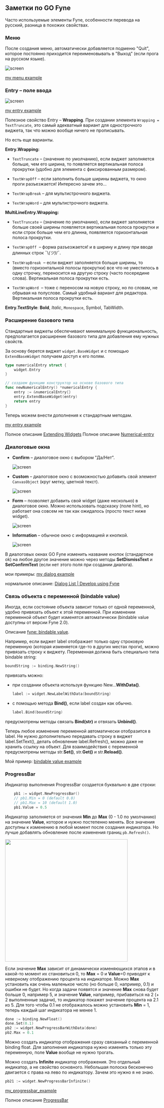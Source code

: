 ## Заметки по GO Fyne

Часто используемые элементы Fyne, особенности перевода на русский, разница в похожих свойствах.

### Меню

После создания меню, автоматически добавляется подменю "Quit", которое постоянно приходится переименовывать в "Выход" (если прога на русском языке).

<img src="widgets/img/menu.png" alt="screen"/>

[my menu example](https://github.com/annettalekto/sandbox_go_fyne/widgets/menu.go)

### Entry – поле ввода

<img src="widgets/img/entry.png" alt="screen"/>

[my entry example](https://github.com/annettalekto/sandbox_go_fyne/widgets/entry.go)

Полезное свойство Entry – **Wrapping**. При создании элемента `Wrapping = TextTruncate`, это самый адекватный вариант для однострочного виджета, так что можно вообще ничего не прописывать. 

Но есть еще варианты.

**Entry.Wrapping:**

- `TextTruncate` – (значение по умолчанию), если виджет заполняется больше, чем его ширина, то появляется вертикальная полоса прокрутки (удобно для элемента с фиксированным размером). 

- `TextWrapOff` – если заполнить больше ширины виджета, то окно проги разъезжается! Интересно зачем это...

- `TextWrapBreak` – для мультистрочного виджета.

- `TextWrapWord` – для мультистрочного виджета.

**MultiLineEntry.Wrapping:**

- `TextTruncate` – (значение по умолчанию), если виджет заполняется больше своей ширины появляется вертикальная полоса прокрутки и если строк больше чем его длинна, появляется горизонтальная полоса прокрутки.

- `TextWrapOff`  – форма разъезжается! и в ширину и длину при вводе длинных строк ¯\\_(ツ)_/¯.

- `TextWrapBreak`  – если виджет заполняется больше ширины, то (вместо горизонтальной полосы прокрутки) все что не уместилось в одну строчку, переносится на другую строку (часто посередине слова). Вертикальная полоса прокрутки есть.

- `TextWrapWord`  –  тоже с переносом на новую строку, но по словам, не обрывая на полуслове. Самый удобный вариант для редактора. Вертикальная полоса прокрутки есть.

**Entry.TextStyle**: **Bold**, *Italic*, `Monospace`, Symbol, TabWidth.

### Расширение базового типа

Стандартные виджеты обеспечивают минимальную функциональность, предполагается расширение базового типа для добавления ему нужных свойств. 

За основу берется виджет `widget.BaseWidget` и с помощью `ExtendBaseWidget` получаем доступ к его полям.

```go
type numericalEntry struct {
    widget.Entry
}

// создаем функцию конструктор на основе базового типа 
func newNumericalEntry() *numericalEntry {
    entry := &numericalEntry{}
    entry.ExtendBaseWidget(entry)
    return entry
}
```

Теперь можем внести дополнения к стандартным методам.

[my entry example](https://github.com/annettalekto/sandbox_go_fyne/tree/main/entry)

Полное описание 
[Extending Widgets](https://developer.fyne.io/extend/extending-widgets)
Полное описание
[Numerical-entry](https://developer.fyne.io/extend/numerical-entry)

### Диалоговые окна

- **Confirm** – диалоговое окно с выбором "Да/Нет".
  
  <img src="dialog/widgets/img/dialog_confirm.PNG" alt="screen"/>

- **Custom** – диалоговое окно с возможностью добавить свой элемент `CanvasObject` (круг метку, цветной текст).
  
  <img src="dialog/widgets/img/dialog_custom.PNG" alt="screen"/>

- **Form** – позволяет добавить свой widget (даже несколько) в диалоговое окно. Можно использовать подсказку (поле hint), но работает она совсем не так как ожидалось (просто текст ниже widget).
  
  <img src="dialog/widgets/img/dialog_formitem.PNG" alt="screen"/>

- **Information** – обычное окно с информацией и кнопкой.
  
  <img src="dialog/widgets/img/dialog_information.PNG" alt="screen"/>

В диалоговых окнах GO Fyne изменить название кнопок (стандартное ok) на любое другое значение можно через методы **SetDismissText** и **SetConfirmText** (если нет этого поля при создании диалога).

мои примеры: [my dialog example](https://github.com/annettalekto/sandbox_go_fyne/widgets/dialog.go)

нормальное описание: [Dialog List | Develop using Fyne](https://developer.fyne.io/explore/dialogs)

### Связь объекта с переменной (bindable value)

Иногда, если состояние объекта зависит только от одной переменной, удобно привязать объект к этой переменной. При изменении переменной объект будет изменятся автоматически (bindable value доступны от версии Fyne 2.0).

Описание [fyne: bindable value](https://developer.fyne.io/binding/).

Например, если виджет label отображает только одну строковую переменную (которая изменяется где-то в других местах проги), можно привязать строку к виджету. Переменная должна быть специально типа bindable string:

```go
boundString := binding.NewString()
```

 привязать можно:

- при создании объекта используя функцию New...**WithData()**.
  
  ```go
  label := widget.NewLabelWithData(boundString)
  ```

- с помощью метода **Bind()**, если label создан как обычно.
  
  ```go
  label.Bind(boundString)  
  ```

предусмотрены методы связать **Bind(str)** и отвязать **Unbind()**. 

Теперь любое изменение переменной автоматически отобразится в label. Не нужно дополнительно передавать строку в виджет label.SetText(), делать обновление label.Refresh(), можно даже не хранить ссылку на объект. Для взаимодействия с переменной предусмотрены методы str.**Set()**, str.**Get()** и str.**Reload()**.

Мой пример: [bindable value example](https://github.com/annettalekto/sandbox_go_fyne/blob/main/bind/main.go)

### ProgressBar

Индикатор выполнения ProgressBar создается буквально в две строки:

```go
    pb1 := widget.NewProgressBar()
    // pb1.Min = 0 (default 0.0)
    // pb1.Max = 10 (default 1.0)
    pb1.Value = 0.5
```

Индикатор заполняется от значения **Min** до **Max** (0 - 1.0 по умолчанию) на значение **Value**, которое и нужно постепенно менять. Все значения доступны к изменению в любой момент после создания индикатора. Но лучше добавлять обновление после изменения границ `pb.Refresh()`.

<img src="widgets\img\progress_bar.gif"  width="400"/>

Если значение **Max** зависит от динамически изменяющихся этапов и в какой-то момент их становиться 0, то **Max** = 0 и **Value**=0 приводят к неверному отображению процента на индикаторе. Можно **Max** установить как очень маленькое число (но больше 0, например, 0.1) и ошибки не будет. Но когда задачи появятся и значение **Max** снова будет больше 0, например 5, и значение **Value**, например, прибавиться на 2 (+ 2 выполненные задачи), то индикатор покажет значение процента на 2.1 из 5. Для того чтобы 0.1 не отображалось можно установить **Min** = 1, теперь каждый шаг индикатора не менее 1.

```go
done := binding.NewFloat()
done.Set(0.1)
pb2 := widget.NewProgressBarWithData(done)
pb2.Max = 0.1
```

Можно создать индикатор отображения сразу связанный с переменной binding float. Для заполнения индикатора нужно изменять только эту переменную, поле **Value** вообще не нужно трогать. 

Можно создать **Infinite** индикатор отображения. Это отдельный индикатор, а не свойство основного. Небольшая полоска бесконечно двигается с права на лево по индикатору. Зачем это нужно я не знаю.

```go
pb21 := widget.NewProgressBarInfinite()
```

[my_progressbar_example](https://github.com/annettalekto/sandbox_go_fyne/tree/main/widgets)

Полное описание
[ProgressBar](https://developer.fyne.io/widget/progressbar)
